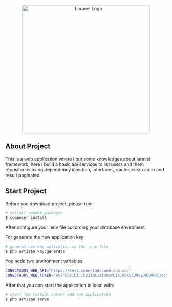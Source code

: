<p align="center"><a href="https://laravel.com" target="_blank"><img src="https://raw.githubusercontent.com/laravel/art/master/logo-lockup/5%20SVG/2%20CMYK/1%20Full%20Color/laravel-logolockup-cmyk-red.svg" width="400" alt="Laravel Logo"></a></p>

## About Project

This is a web application where i put some knowledges about laravel framework, here i build a basic api services to list users and them repositories using dependency injection, interfaces, cache, clean code and result paginated.

## Start Project

Before you download project, please run:

```bash
# install vendor packages
$ composer install
```

After configure your .env file according your database enviroment.

For generate the new application key

```bash
# generat new key aplication on the .env file
$ php artisan key:generate
```

You nedd two environment variables

```bash
CONECTADOS_WEB_API="https://test.conectadosweb.com.co/"
CONECTADOS_WEB_TOKEN="eyJhbGciOiJIUzI1NiIsInR5cCI6IkpXVCJ9eyJ0ZXN0IjozMjE0MTIsInVzZXIiOiJmM3IyIn0NcPLPRLSvfszQwtxZLyypsm3Y56ELRdppqYXDv2Hagk"
```

After that you can start the application in local with:

```bash
# start the virtual server and run application
$ php artisan serve
```


